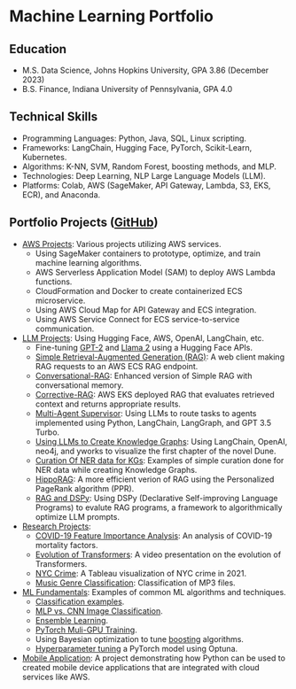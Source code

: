 # Machine Learning Portfolio

## Education
* M.S. Data Science, Johns Hopkins University, GPA 3.86 (December 2023)
* B.S. Finance, Indiana University of Pennsylvania, GPA 4.0 

## Technical Skills
* Programming Languages: Python, Java, SQL, Linux scripting.
* Frameworks: LangChain, Hugging Face, PyTorch, Scikit-Learn, Kubernetes. 
* Algorithms: K-NN, SVM, Random Forest, boosting methods, and MLP.
* Technologies: Deep Learning, NLP Large Language Models (LLM). 
* Platforms: Colab, AWS (SageMaker, API Gateway, Lambda, S3, EKS, ECR), and Anaconda.

## Portfolio Projects ([GitHub](https://github.com/efarish/portfolio))
* [AWS Projects](https://github.com/efarish/portfolio/tree/main/aws): Various projects utilizing AWS services.
  * Using SageMaker containers to prototype, optimize, and train machine learning algorithms.
  * AWS Serverless Application Model (SAM) to deploy AWS Lambda functions.
  * CloudFormation and Docker to create containerized ECS microservice.
  * Using AWS Cloud Map for API Gateway and ECS integration.
  * Using AWS Service Connect for ECS service-to-service communication.
* [LLM Projects](https://github.com/efarish/portfolio/tree/main/llm): Using Hugging Face, AWS, OpenAI, LangChain, etc.
  * Fine-tuning [GPT-2](https://github.com/efarish/portfolio/tree/main/llm/gpt_finetune) and [Llama 2](https://github.com/efarish/portfolio/tree/main/llm/llama_finetune) using a Hugging Face APIs.
  * [Simple Retrieval-Augmented Generation (RAG)](https://github.com/efarish/portfolio/tree/main/llm/simple_rag): A web client making RAG requests to an AWS ECS RAG endpoint.
  * [Conversational-RAG](https://github.com/efarish/portfolio/tree/main/llm/conv_rag): Enhanced version of Simple RAG with conversational memory.
  * [Corrective-RAG](https://github.com/efarish/portfolio/blob/main/llm/corrective_rag/): AWS EKS deployed RAG that evaluates retrieved context and returns appropriate results.
  * [Multi-Agent Supervisor](https://github.com/efarish/portfolio/tree/main/llm/agents): Using LLMs to route tasks to agents implemented using Python, LangChain, LangGraph, and GPT 3.5 Turbo.
  * [Using LLMs to Create Knowledge Graphs](https://github.com/efarish/portfolio/tree/main/llm/graph): Using LangChain, OpenAI, neo4j, and yworks to visualize the first chapter of the novel Dune.
  * [Curation Of NER data for KGs](https://github.com/efarish/portfolio/tree/main/llm/graph_curation): Examples of simple curation done for NER data while creating Knowledge Graphs.
  * [HippoRAG](https://github.com/efarish/portfolio/tree/main/llm/hippo_rag): A more efficient verion of RAG using the Personalized PageRank algorithm (PPR).
  * [RAG and DSPy](https://github.com/efarish/dspy_rag/tree/main): Using DSPy (Declarative Self-improving Language Programs) to evalute RAG programs, a framework to algorithmically optimize LLM prompts.
* [Research Projects](https://github.com/efarish/portfolio/tree/main/research):
  * [COVID-19 Feature Importance Analysis](https://github.com/efarish/portfolio/tree/main/research/covid): An analysis of COVID-19 mortality factors.
  * [Evolution of Transformers](https://github.com/efarish/portfolio/tree/main/research/transformers): A video presentation on the evolution of Transformers.
  * [NYC Crime](https://github.com/efarish/portfolio/blob/main/research/crime/): A Tableau visualization of NYC crime in 2021.
  * [Music Genre Classification](https://github.com/efarish/portfolio/tree/main/research/genre): Classification of MP3 files.
* [ML Fundamentals](https://github.com/efarish/portfolio/tree/main/fundamentals): Examples of common ML algorithms and techniques.
  * [Classification examples](https://github.com/efarish/portfolio/blob/main/fundamentals/Classification_Examples.ipynb).
  * [MLP vs. CNN Image Classification](https://github.com/efarish/portfolio/blob/main/fundamentals/MLP_vs_CNN_Classification.ipynb).
  * [Ensemble Learning](https://github.com/efarish/portfolio/blob/main/fundamentals/Ensemble_Learning.ipynb).
  * [PyTorch Muli-GPU Training](https://github.com/efarish/portfolio/tree/main/fundamentals/multi_gpu).
  * Using Bayesian optimization to tune [boosting](https://github.com/efarish/portfolio/tree/main/research/abalone) algorithms.
  * [Hyperparameter tuning](https://github.com/efarish/portfolio/tree/main/fundamentals/tuning) a PyTorch model using Optuna.
* [Mobile Application](https://github.com/efarish/portfolio/tree/main/mobile/kivy_img_post): A project demonstrating how Python can be used to created mobile device applications that are integrated with cloud services like AWS.

